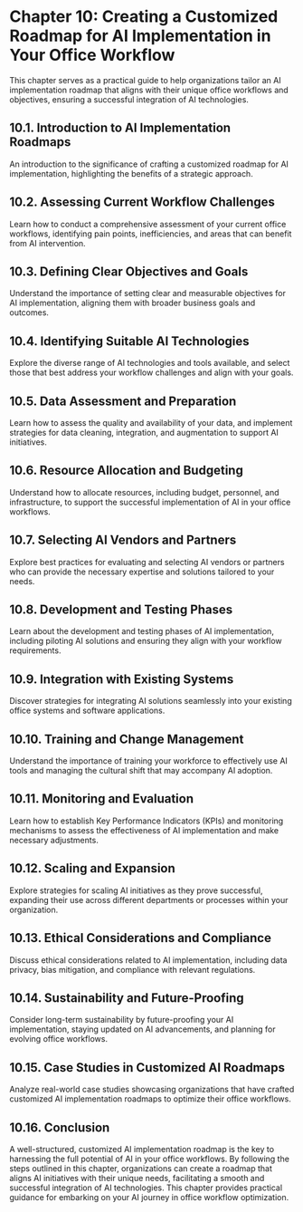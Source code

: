 Chapter 10: Creating a Customized Roadmap for AI Implementation in Your Office Workflow
=======================================================================================

This chapter serves as a practical guide to help organizations tailor an AI implementation roadmap that aligns with their unique office workflows and objectives, ensuring a successful integration of AI technologies.

10.1. **Introduction to AI Implementation Roadmaps**
----------------------------------------------------

An introduction to the significance of crafting a customized roadmap for AI implementation, highlighting the benefits of a strategic approach.

10.2. **Assessing Current Workflow Challenges**
-----------------------------------------------

Learn how to conduct a comprehensive assessment of your current office workflows, identifying pain points, inefficiencies, and areas that can benefit from AI intervention.

10.3. **Defining Clear Objectives and Goals**
---------------------------------------------

Understand the importance of setting clear and measurable objectives for AI implementation, aligning them with broader business goals and outcomes.

10.4. **Identifying Suitable AI Technologies**
----------------------------------------------

Explore the diverse range of AI technologies and tools available, and select those that best address your workflow challenges and align with your goals.

10.5. **Data Assessment and Preparation**
-----------------------------------------

Learn how to assess the quality and availability of your data, and implement strategies for data cleaning, integration, and augmentation to support AI initiatives.

10.6. **Resource Allocation and Budgeting**
-------------------------------------------

Understand how to allocate resources, including budget, personnel, and infrastructure, to support the successful implementation of AI in your office workflows.

10.7. **Selecting AI Vendors and Partners**
-------------------------------------------

Explore best practices for evaluating and selecting AI vendors or partners who can provide the necessary expertise and solutions tailored to your needs.

10.8. **Development and Testing Phases**
----------------------------------------

Learn about the development and testing phases of AI implementation, including piloting AI solutions and ensuring they align with your workflow requirements.

10.9. **Integration with Existing Systems**
-------------------------------------------

Discover strategies for integrating AI solutions seamlessly into your existing office systems and software applications.

10.10. **Training and Change Management**
-----------------------------------------

Understand the importance of training your workforce to effectively use AI tools and managing the cultural shift that may accompany AI adoption.

10.11. **Monitoring and Evaluation**
------------------------------------

Learn how to establish Key Performance Indicators (KPIs) and monitoring mechanisms to assess the effectiveness of AI implementation and make necessary adjustments.

10.12. **Scaling and Expansion**
--------------------------------

Explore strategies for scaling AI initiatives as they prove successful, expanding their use across different departments or processes within your organization.

10.13. **Ethical Considerations and Compliance**
------------------------------------------------

Discuss ethical considerations related to AI implementation, including data privacy, bias mitigation, and compliance with relevant regulations.

10.14. **Sustainability and Future-Proofing**
---------------------------------------------

Consider long-term sustainability by future-proofing your AI implementation, staying updated on AI advancements, and planning for evolving office workflows.

10.15. **Case Studies in Customized AI Roadmaps**
-------------------------------------------------

Analyze real-world case studies showcasing organizations that have crafted customized AI implementation roadmaps to optimize their office workflows.

10.16. **Conclusion**
---------------------

A well-structured, customized AI implementation roadmap is the key to harnessing the full potential of AI in your office workflows. By following the steps outlined in this chapter, organizations can create a roadmap that aligns AI initiatives with their unique needs, facilitating a smooth and successful integration of AI technologies. This chapter provides practical guidance for embarking on your AI journey in office workflow optimization.
